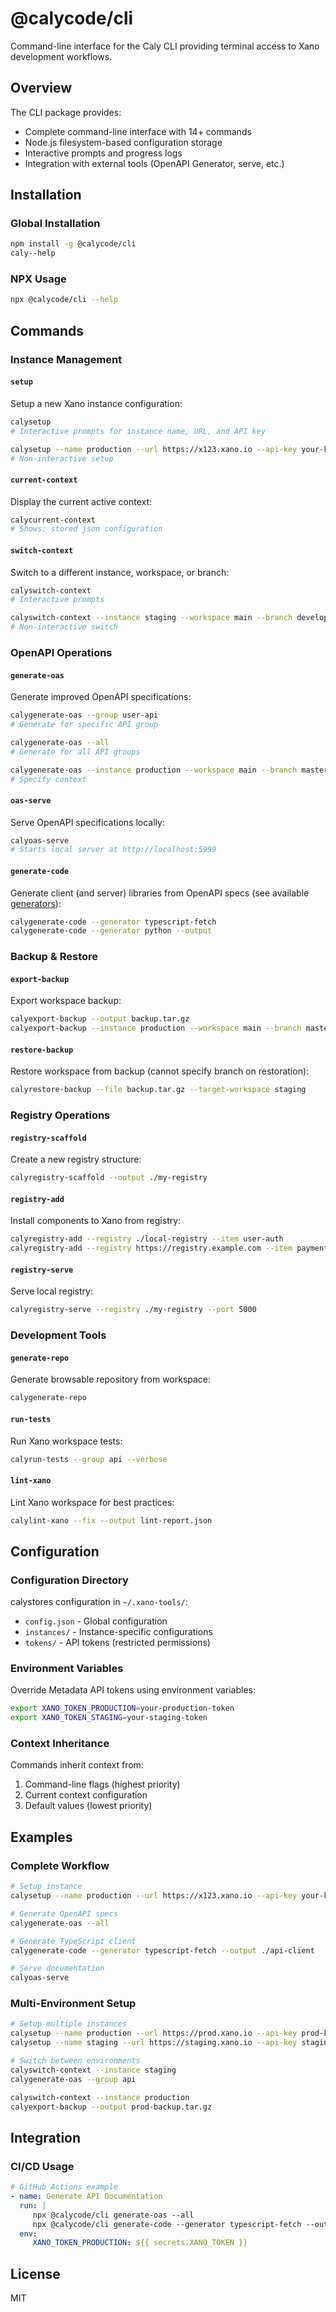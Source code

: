 # @calycode/cli

Command-line interface for the Caly CLI providing terminal access to Xano development workflows.

## Overview

The CLI package provides:

-  Complete command-line interface with 14+ commands
-  Node.js filesystem-based configuration storage
-  Interactive prompts and progress logs
-  Integration with external tools (OpenAPI Generator, serve, etc.)

## Installation

### Global Installation

```bash
npm install -g @calycode/cli
caly--help
```

### NPX Usage

```bash
npx @calycode/cli --help
```

## Commands

### Instance Management

#### `setup`

Setup a new Xano instance configuration:

```bash
calysetup
# Interactive prompts for instance name, URL, and API key

calysetup --name production --url https://x123.xano.io --api-key your-key
# Non-interactive setup
```

#### `current-context`

Display the current active context:

```bash
calycurrent-context
# Shows: stored json configuration
```

#### `switch-context`

Switch to a different instance, workspace, or branch:

```bash
calyswitch-context
# Interactive prompts

calyswitch-context --instance staging --workspace main --branch develop
# Non-interactive switch
```

### OpenAPI Operations

#### `generate-oas`

Generate improved OpenAPI specifications:

```bash
calygenerate-oas --group user-api
# Generate for specific API group

calygenerate-oas --all
# Generate for all API groups

calygenerate-oas --instance production --workspace main --branch master --group api
# Specify context
```

#### `oas-serve`

Serve OpenAPI specifications locally:

```bash
calyoas-serve
# Starts local server at http://localhost:5999
```

#### `generate-code`

Generate client (and server) libraries from OpenAPI specs (see available [generators](https://openapi-generator.tech/docs/generators)):

```bash
calygenerate-code --generator typescript-fetch
calygenerate-code --generator python --output
```

### Backup & Restore

#### `export-backup`

Export workspace backup:

```bash
calyexport-backup --output backup.tar.gz
calyexport-backup --instance production --workspace main --branch master
```

#### `restore-backup`

Restore workspace from backup (cannot specify branch on restoration):

```bash
calyrestore-backup --file backup.tar.gz --target-workspace staging
```

### Registry Operations

#### `registry-scaffold`

Create a new registry structure:

```bash
calyregistry-scaffold --output ./my-registry
```

#### `registry-add`

Install components to Xano from registry:

```bash
calyregistry-add --registry ./local-registry --item user-auth
calyregistry-add --registry https://registry.example.com --item payment-system
```

#### `registry-serve`

Serve local registry:

```bash
calyregistry-serve --registry ./my-registry --port 5000
```

### Development Tools

#### `generate-repo`

Generate browsable repository from workspace:

```bash
calygenerate-repo
```

#### `run-tests`

Run Xano workspace tests:

```bash
calyrun-tests --group api --verbose
```

#### `lint-xano`

Lint Xano workspace for best practices:

```bash
calylint-xano --fix --output lint-report.json
```

## Configuration

### Configuration Directory

calystores configuration in `~/.xano-tools/`:

-  `config.json` - Global configuration
-  `instances/` - Instance-specific configurations
-  `tokens/` - API tokens (restricted permissions)

### Environment Variables

Override Metadata API tokens using environment variables:

```bash
export XANO_TOKEN_PRODUCTION=your-production-token
export XANO_TOKEN_STAGING=your-staging-token
```

### Context Inheritance

Commands inherit context from:

1. Command-line flags (highest priority)
2. Current context configuration
3. Default values (lowest priority)

## Examples

### Complete Workflow

```bash
# Setup instance
calysetup --name production --url https://x123.xano.io --api-key your-key

# Generate OpenAPI specs
calygenerate-oas --all

# Generate TypeScript client
calygenerate-code --generator typescript-fetch --output ./api-client

# Serve documentation
calyoas-serve
```

### Multi-Environment Setup

```bash
# Setup multiple instances
calysetup --name production --url https://prod.xano.io --api-key prod-key
calysetup --name staging --url https://staging.xano.io --api-key staging-key

# Switch between environments
calyswitch-context --instance staging
calygenerate-oas --group api

calyswitch-context --instance production
calyexport-backup --output prod-backup.tar.gz
```

## Integration

### CI/CD Usage

```yaml
# GitHub Actions example
- name: Generate API Documentation
  run: |
     npx @calycode/cli generate-oas --all
     npx @calycode/cli generate-code --generator typescript-fetch --output ./api
  env:
     XANO_TOKEN_PRODUCTION: ${{ secrets.XANO_TOKEN }}
```

## License

MIT
